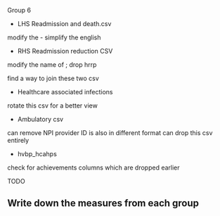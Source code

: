 Group 6


- LHS Readmission and death.csv

modify the <compared to national> - simplify the english

 
- RHS Readmission reduction CSV

modify the name of <Measure name> ; drop hrrp

find a way to join these two csv



- Healthcare associated infections 

rotate this csv for a better view

- Ambulatory csv

can remove NPI
provider ID is also in different format
can drop this csv entirely


- hvbp_hcahps 

check for achievements columns which are dropped earlier


TODO
## Write down the measures from each group

